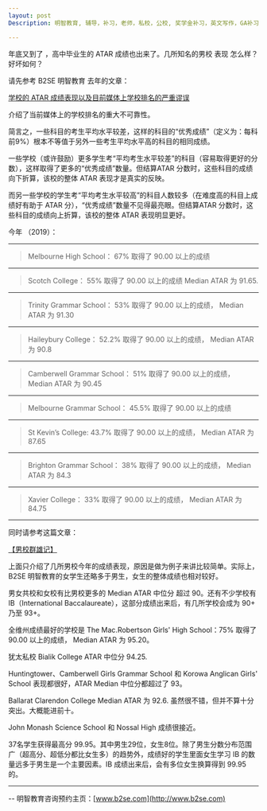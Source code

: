 ```yaml
---
layout: post
Description: 明智教育, 辅导，补习，老师，私校，公校, 奖学金补习，英文写作，GA补习辅导，大学选择，工作规划，从业规划，天才儿童是浮云，澳洲学生挫折教育，儿童空间推理，空间理解能力， 自我观对学习成绩的影响，ATAR 成绩，学校排名局限性，介绍 比较, 澳洲 墨尔本，Scholarship Tutoring, General Ability, Numerical Reasoning, Verbal Reasoning Tutoring, Writing, Universities Selection, Career Education, Career Advisors, Guidance, Melbourne Private Schools, Selective Schools, Writing tutoring, Interviews tutoring, Resume Writing, Spatial skills, Failures help gifted children，Critical and creative thinking involves reasoning, using and analysing evidence, and applying knowledge to find creative solutions to complex problems；Verbal Reasoning, Decision Making, Quantitative Reasoning, Abstract Reasoning, Situational Judgement, self-concept and school results, school marks, gender differences in STEM subjects, cognitive load theory

---
```



年底又到了 ，高中毕业生的 ATAR 成绩也出来了。几所知名的男校 表现 怎么样？好坏如何？

请先参考 B2SE 明智教育 去年的文章：

[学校的 ATAR 成绩表现以及目前媒体上学校排名的严重谬误](http://www.b2se.com/blog/2018/12/21/%E5%AD%A6%E6%A0%A1%E7%9A%84-A-T-A-R%E6%88%90%E7%BB%A9%E8%A1%A8%E7%8E%B0%E4%BB%A5%E5%8F%8A%E7%9B%AE%E5%89%8D%E5%AA%92%E4%BD%93%E4%B8%8A%E5%AD%A6%E6%A0%A1%E6%8E%92%E5%90%8D%E7%9A%84%E4%B8%A5%E9%87%8D%E8%B0%AC%E8%AF%AF.html)

介绍了当前媒体上的学校排名的重大不可靠性。

简言之，一些科目的考生平均水平较差，这样的科目的“优秀成绩”（定义为：每科前9%）根本不等值于另外一些考生平均水平高的科目的相同成绩。

一些学校（或许鼓励）更多学生考“平均考生水平较差”的科目（容易取得更好的分数），这样取得了更多的“优秀成绩”数量。但结算ATAR 分数时，这些科目的成绩向下折算，该校的整体 ATAR 表现才是真实的反映。

而另一些学校的学生考“平均考生水平较高”的科目人数较多（在难度高的科目上成绩好有助于 ATAR 分），“优秀成绩”数量不见得最亮眼。但结算ATAR 分数时，这些科目的成绩向上折算，该校的整体 ATAR 表现明显更好。

今年 （2019）：

-------
>Melbourne High School： 67% 取得了 90.00 以上的成绩

-------
> Scotch College： 55% 取得了 90.00 以上的成绩  Median ATAR 为 91.65. 

------
> Trinity Grammar School：	53% 取得了 90.00 以上的成绩，  Median ATAR 为 91.30

------
> Haileybury College：		52.2% 取得了 90.00 以上的成绩，  Median ATAR 为 90.8

------
> Camberwell Grammar School：	 	51% 取得了 90.00 以上的成绩，  Median ATAR 为 90.45

-----
> Melbourne Grammar School：	45.5% 取得了 90.00 以上的成绩  

-----
> St Kevin’s College:   			43.7% 取得了 90.00 以上的成绩，  Median ATAR 为 87.65

-----
> Brighton Grammar School：		38% 取得了 90.00 以上的成绩，  Median ATAR 为 84.3

----
> Xavier College： 	33% 取得了 90.00 以上的成绩，  Median ATAR 为 84.75

------

同时请参考这篇文章：

[【男校群雄记】](http://www.b2se.com/blog/2019/05/12/%E7%94%B7%E6%A0%A1%E7%BE%A4%E9%9B%84%E8%AE%B0.html)


上面只介绍了几所男校今年的成绩表现，原因是做为例子来讲比较简单。实际上，B2SE 明智教育的女学生还略多于男生，女生的整体成绩也相对较好。

男女共校和女校有比男校更多的 Median ATAR 中位分 超过 90。还有不少学校有 IB（International Baccalaureate），这部分成绩出来后，有几所学校会成为 90+ 乃至 93+。

全维州成绩最好的学校是 The Mac.Robertson Girls' High School：75% 取得了 90.00 以上的成绩，  Median ATAR 为 95.20。

犹太私校 Bialik College ATAR 中位分 94.25.

Huntingtower、Camberwell Girls Grammar School 和 Korowa Anglican Girls' School 表现都很好，ATAR Median 中位分都超过了 93。

Ballarat Clarendon College Median ATAR 为 92.6. 虽然很不错，但并不算十分突出。大概能进前十。

John Monash Science School 和 Nossal High 成绩很接近。


37名学生获得最高分 99.95。其中男生29位，女生8位。除了男生分数分布范围广（超高分、超低分都比女生多）的趋势外，成绩好的学生里面女生学习 IB 的数量远多于男生是一个主要因素。IB 成绩出来后，会有多位女生换算得到 99.95的。


--------
-- 明智教育咨询预约主页：[www.b2se.com](http://www.b2se.com)

